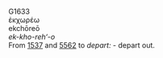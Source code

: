 G1633  
ἐκχωρέω  
ekchōreō  
*ek-kho-reh‘-o*  
From [1537](g1537) and [5562](g5562) to *depart:* - depart out.  
